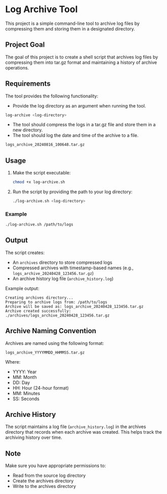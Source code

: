 # Log Archive Tool

This project is a simple command-line tool to archive log files by compressing them and storing them in a designated directory.

## Project Goal

The goal of this project is to create a shell script that archives log files by compressing them into tar.gz format and maintaining a history of archive operations.

## Requirements

The tool provides the following functionality:

- Provide the log directory as an argument when running the tool.

```bash
log-archive <log-directory>
```

- The tool should compress the logs in a tar.gz file and store them in a new directory.
- The tool should log the date and time of the archive to a file.

```bash
logs_archive_20240816_100648.tar.gz
```

## Usage

1. Make the script executable:

   ```bash
   chmod +x log-archive.sh
   ```

2. Run the script by providing the path to your log directory:
   ```bash
   ./log-archive.sh <log-directory>
   ```

### Example

```bash
./log-archive.sh /path/to/logs
```

## Output

The script creates:

- An `archives` directory to store compressed logs
- Compressed archives with timestamp-based names (e.g., `logs_archive_20240428_123456.tar.gz`)
- An archive history log file (`archive_history.log`)

Example output:

```
Creating archives directory...
Preparing to archive logs from: /path/to/logs
Archive will be saved as: logs_archive_20240428_123456.tar.gz
Archive created successfully: ./archives/logs_archive_20240428_123456.tar.gz
```

## Archive Naming Convention

Archives are named using the following format:

```
logs_archive_YYYYMMDD_HHMMSS.tar.gz
```

Where:

- YYYY: Year
- MM: Month
- DD: Day
- HH: Hour (24-hour format)
- MM: Minutes
- SS: Seconds

## Archive History

The script maintains a log file (`archive_history.log`) in the archives directory that records when each archive was created. This helps track the archiving history over time.

## Note

Make sure you have appropriate permissions to:

- Read from the source log directory
- Create the archives directory
- Write to the archives directory

